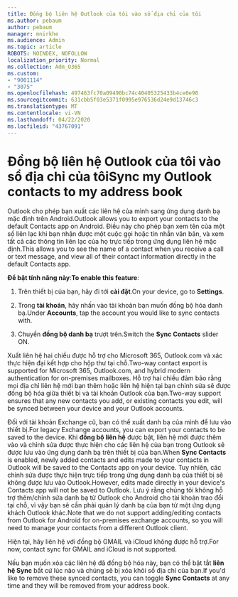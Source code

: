 ```yaml
---
title: Đồng bộ liên hệ Outlook của tôi vào sổ địa chỉ của tôi
ms.author: pebaum
author: pebaum
manager: mnirkhe
ms.audience: Admin
ms.topic: article
ROBOTS: NOINDEX, NOFOLLOW
localization_priority: Normal
ms.collection: Adm_O365
ms.custom:
- "9001114"
- "3075"
ms.openlocfilehash: 497463fc70a09490bc74c40405325433b4ce0e90
ms.sourcegitcommit: 631cbb5f03e5371f0995e976536d24e9d13746c3
ms.translationtype: MT
ms.contentlocale: vi-VN
ms.lasthandoff: 04/22/2020
ms.locfileid: "43767091"
---
```

# <a name="sync-my-outlook-contacts-to-my-address-book"></a><span data-ttu-id="23889-102">Đồng bộ liên hệ Outlook của tôi vào sổ địa chỉ của tôi</span><span class="sxs-lookup"><span data-stu-id="23889-102">Sync my Outlook contacts to my address book</span></span>

<span data-ttu-id="23889-103">Outlook cho phép bạn xuất các liên hệ của mình sang ứng dụng danh bạ mặc định trên Android.</span><span class="sxs-lookup"><span data-stu-id="23889-103">Outlook allows you to export your contacts to the default Contacts app on Android.</span></span> <span data-ttu-id="23889-104">Điều này cho phép bạn xem tên của một số liên lạc khi bạn nhận được một cuộc gọi hoặc tin nhắn văn bản, và xem tất cả các thông tin liên lạc của họ trực tiếp trong ứng dụng liên hệ mặc định.</span><span class="sxs-lookup"><span data-stu-id="23889-104">This allows you to see the name of a contact when you receive a call or text message, and view all of their contact information directly in the default Contacts app.</span></span>
 
<span data-ttu-id="23889-105">**Để bật tính năng này**:</span><span class="sxs-lookup"><span data-stu-id="23889-105">**To enable this feature**:</span></span>
 
1. <span data-ttu-id="23889-106">Trên thiết bị của bạn, hãy đi tới **cài đặt**.</span><span class="sxs-lookup"><span data-stu-id="23889-106">On your device, go to **Settings**.</span></span>

2. <span data-ttu-id="23889-107">Trong **tài khoản**, hãy nhấn vào tài khoản bạn muốn đồng bộ hóa danh bạ.</span><span class="sxs-lookup"><span data-stu-id="23889-107">Under **Accounts**, tap the account you would like to sync contacts with.</span></span>

3. <span data-ttu-id="23889-108">Chuyển **đồng bộ danh bạ** trượt trên.</span><span class="sxs-lookup"><span data-stu-id="23889-108">Switch the **Sync Contacts** slider ON.</span></span>
 
<span data-ttu-id="23889-109">Xuất liên hệ hai chiều được hỗ trợ cho Microsoft 365, Outlook.com và xác thực hiện đại kết hợp cho hộp thư tại chỗ.</span><span class="sxs-lookup"><span data-stu-id="23889-109">Two-way contact export is supported for Microsoft 365, Outlook.com, and hybrid modern authentication for on-premises mailboxes.</span></span> <span data-ttu-id="23889-110">Hỗ trợ hai chiều đảm bảo rằng mọi địa chỉ liên hệ mới bạn thêm hoặc liên hệ hiện tại bạn chỉnh sửa sẽ được đồng bộ hóa giữa thiết bị và tài khoản Outlook của bạn.</span><span class="sxs-lookup"><span data-stu-id="23889-110">Two-way support ensures that any new contacts you add, or existing contacts you edit, will be synced between your device and your Outlook accounts.</span></span>
 
<span data-ttu-id="23889-111">Đối với tài khoản Exchange cũ, bạn có thể xuất danh bạ của mình để lưu vào thiết bị.</span><span class="sxs-lookup"><span data-stu-id="23889-111">For legacy Exchange accounts, you can export your contacts to be saved to the device.</span></span> <span data-ttu-id="23889-112">Khi **đồng bộ liên hệ** được bật, liên hệ mới được thêm vào và chỉnh sửa được thực hiện cho các liên hệ của bạn trong Outlook sẽ được lưu vào ứng dụng danh bạ trên thiết bị của bạn.</span><span class="sxs-lookup"><span data-stu-id="23889-112">When **Sync Contacts** is enabled, newly added contacts and edits made to your contacts in Outlook will be saved to the Contacts app on your device.</span></span> <span data-ttu-id="23889-113">Tuy nhiên, các chỉnh sửa được thực hiện trực tiếp trong ứng dụng danh bạ của thiết bị sẽ không được lưu vào Outlook.</span><span class="sxs-lookup"><span data-stu-id="23889-113">However, edits made directly in your device's Contacts app will not be saved to Outlook.</span></span> <span data-ttu-id="23889-114">Lưu ý rằng chúng tôi không hỗ trợ thêm/chỉnh sửa danh bạ từ Outlook cho Android cho tài khoản trao đổi tại chỗ, vì vậy bạn sẽ cần phải quản lý danh bạ của bạn từ một ứng dụng khách Outlook khác.</span><span class="sxs-lookup"><span data-stu-id="23889-114">Note that we do not support adding/editing contacts from Outlook for Android for on-premises exchange accounts, so you will need to manage your contacts from a different Outlook client.</span></span>
 
<span data-ttu-id="23889-115">Hiện tại, hãy liên hệ với đồng bộ GMAIL và iCloud không được hỗ trợ.</span><span class="sxs-lookup"><span data-stu-id="23889-115">For now, contact sync for GMAIL and iCloud is not supported.</span></span>
 
<span data-ttu-id="23889-116">Nếu bạn muốn xóa các liên hệ đã đồng bộ hóa này, bạn có thể bật tắt **liên hệ Sync** bất cứ lúc nào và chúng sẽ bị xóa khỏi sổ địa chỉ của bạn.</span><span class="sxs-lookup"><span data-stu-id="23889-116">If you'd like to remove these synced contacts, you can toggle **Sync Contacts** at any time and they will be removed from your address book.</span></span>
